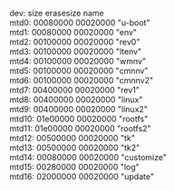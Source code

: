 dev:    size   erasesize  name  
mtd0: 00080000 00020000 "u-boot"  
mtd1: 00080000 00020000 "env"  
mtd2: 00100000 00020000 "rev0"  
mtd3: 00100000 00020000 "ltenv"  
mtd4: 00100000 00020000 "wmnv"  
mtd5: 00100000 00020000 "cmnnv"  
mtd6: 00100000 00020000 "cmnnv2"  
mtd7: 00400000 00020000 "rev1"  
mtd8: 00400000 00020000 "linux"  
mtd9: 00400000 00020000 "linux2"  
mtd10: 01e00000 00020000 "rootfs"	 
mtd11: 01e00000 00020000 "rootfs2"  
mtd12: 00500000 00020000 "tk"  
mtd13: 00500000 00020000 "tk2"  
mtd14: 00080000 00020000 "customize"  
mtd15: 00280000 00020000 "log"  
mtd16: 02000000 00020000 "update"
